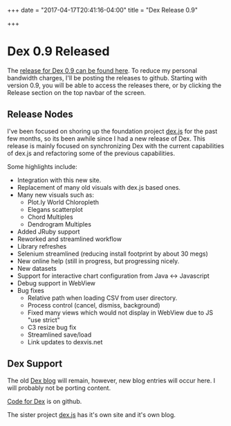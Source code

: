 +++
date = "2017-04-17T20:41:16-04:00"
title = "Dex Release 0.9"

+++

# Dex 0.9 Released

The [release for Dex 0.9 can be found here](https://github.com/PatMartin/DexReleases/blob/master/dex-0.9.0.0.zip?raw=true).
To reduce my personal bandwidth charges, I'll be posting the releases to github.  Starting with version 0.9, you will be able
to access the releases there, or by clicking the Release section on the top navbar of the screen.

## Release Nodes

I've been focused on shoring up the foundation project [dex.js](https://dexjs.net) for the past few months, so
its been awhile since I had a new release of Dex.  This release is mainly focused on synchronizing Dex with the
current capabilities of dex.js and refactoring some of the previous capabilities.

Some highlights include:

  * Integration with this new site.
  * Replacement of many old visuals with dex.js based ones.
  * Many new visuals such as:
    * Plot.ly World Chloropleth
    * Elegans scatterplot
    * Chord Multiples
    * Dendrogram Multiples
  * Added JRuby support
  * Reworked and streamlined workflow
  * Library refreshes
  * Selenium streamlined (reducing install footprint by about 30 megs)
  * New online help (still in progress, but progressing nicely.
  * New datasets
  * Support for interactive chart configuration from Java <-> Javascript
  * Debug support in WebView
  * Bug fixes
    * Relative path when loading CSV from user directory.
    * Process control (cancel, dismiss, background)
    * Fixed many views which would not display in WebView due to JS "use strict"
    * C3 resize bug fix
    * Streamlined save/load
    * Link updates to dexvis.net

## Dex Support

The old [Dex blog](https://dexvis.wordpress.com) will remain, however, new blog
entries will occur here.  I will probably not be porting content.

[Code for Dex](https://github.com/PatMartin/Dex) is on github.

The sister project [dex.js](https://dexjs.net) has it's own site and it's own blog.
